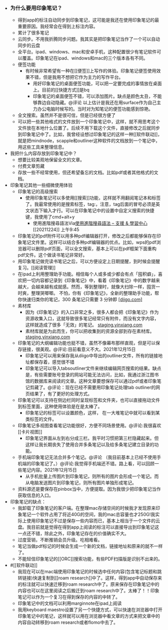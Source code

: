 - ### 为什么要用印象笔记？
    - 得到app的标注自动同步到印象笔记，这可能是我还在使用印象笔记的最重要原因。我经常会在得到上标注内容。
    - 累计了很多笔记
    - 云同步。不用我折腾同步问题。我其实是把印象笔记当作了一个可以自动同步的云盘
    - 全平台。ipad、windows、mac和安卓手机，这种配置很少有笔记软件可以覆盖。印象笔记在ipad、windows和mac的三个版本各有不同。
    - 便签功能
        - 有时候非常希望有一种在[[便签]]上写作的体验。印象笔记便签使用效果不错，但是我用不想把它作为主力的写作平台。
            - 用好印象笔记的桌面便签功能，可以把一定要完成的事情放在桌面上。目前的[[快捷方式]]是bq
            - 印象笔记的桌面便签不错，可以添加图片。缺点是颜色太丑，不能够靠边自动隐藏。@评论 以上估计是我还在用surface作为自己主力办公电脑时候写的。当时对为知笔记的便签功能感到惊艳。
    - 全文搜索。虽然并不是很可信，但是已经很方便了
    - 可以把一些其他格式的文件放到一个印象笔记中，这样，就不用思考这个文件放在本地什么位置了。后续不用下载这个文件，直接修改之后就同步到印象笔记中了。比如，我曾经设想过印象笔记的这样一种[[软件联动]]，就是把mindnode，scapple和outliner这种软件的文档放到一个笔记中，用这些工具来整理信息。
- 我把什么内容存放到印象笔记中？
    - 想要比较美观地保留全文的文章。
    - 付费文章剪藏
    - 存放一些不经常使用，但还希望备忘的文档。比如pdf或者其他格式的文档。
- 印象笔记其他一些细微使用体验
    - 印象笔记的高级搜索
        - 使用印象笔记可以多使用[[搜索]]功能，这样就不用翻阅笔记本和标签了。我最常使用的是搜索标签，tag:，注意，tag后面的冒号必须是英文状态下输入才行。可以在印象笔记中的设置中自定义搜索的快捷键，我使用了cmd+alt+y
            - 使用進階搜尋語法Via[使用進階搜尋語法 – 支援 & 學習中心](https://help.evernote.com/hc/zh-tw/articles/208313828-%E4%BD%BF%E7%94%A8%E9%80%B2%E9%9A%8E%E6%90%9C%E5%B0%8B%E8%AA%9E%E6%B3%95) [[20211224]] 上午9:45
    - 印象笔记的pdf附件可以用多种pdf编辑器打开，修改之后都能够保存在印象笔记文件里。这样可以结合多种pdf编辑器的优点。比如，wps的pdf浏览器可以删除pdf页面，可以全文搜索，基本上可以在pdf框架下面重构pdf文件。这个做读书笔记非常好。
    - 用印象笔记做完读书笔记之后，可以方便设定上日期提醒，到时候会提醒复习。[[阅读管理]]
    - 在ipad上利用整理助手功能。相信每个人或多或少都会有点「囤积癖」，喜欢把一切内容都记录到《印象笔记》中，看着《印象笔记》中的数字越来越大，会越来越有成就感。然而，等到整理时，就像大扫除一样，囤货一时爽，整理哭唧唧。    不怕，你有《印象笔记》，全新的整理助手功能，帮你快速归类你的笔记，300 条笔记只需要 3 分钟即  [[diigo.com]](https://www.diigo.com/outliners)
    - 素材库
        - 因为《印象笔记》的入口非常之多，很多人都会把《印象笔记》作为资源收集入口，这就导致很多笔记经常只有附件，而没有文字内容，这样就造成了很多「无效」的笔记。  [staging.yinxiang.com](https://staging.yinxiang.com/media_news/%E5%8D%B0%E8%B1%A1%E7%AC%94%E8%AE%B0%E5%A4%A7%E6%9B%B4%E6%96%B0%E5%AE%9E%E6%B5%8B4%E5%A4%A7%E6%96%B0%E5%8A%9F%E8%83%BD%E8%83%BD%E8%AE%A9%E7%AC%94%E8%AE%B0%E6%9B%B4%E5%A5%BD%E7%94%A8%E5%90%97/)
        -  素材库就是为此而生，你可以把收集到的资源全部到存在素材库。  [staging.yinxiang.com](https://staging.yinxiang.com/media_news/%E5%8D%B0%E8%B1%A1%E7%AC%94%E8%AE%B0%E5%A4%A7%E6%9B%B4%E6%96%B0%E5%AE%9E%E6%B5%8B4%E5%A4%A7%E6%96%B0%E5%8A%9F%E8%83%BD%E8%83%BD%E8%AE%A9%E7%AC%94%E8%AE%B0%E6%9B%B4%E5%A5%BD%E7%94%A8%E5%90%97/)
    - 印象笔记的大纲编辑功能也挺不错，虽然不像幕布那样直观，但是可以保存链接，很美观。@评论:目前看意义不大。2021年12月15日
        - 印象笔记可以用来保存我从diigo中导出的outliner文件，所有的链接地址都保存着，感觉很不错
        - 印象笔记可以导入tabsoutliner文件来继续编辑网页搜索的结果。缺点是，有些需要账号登录的网站可能无法访问，比如，我通过浙江图书馆的数据库来阅读的文章。这种文章要想保存可以通过pdf或者印象笔记剪藏了。@评论：现在已经不需要用印象笔记处理tab outliner的网页结果了，有了更好的处理方式。
    - 印象笔记可以支持在侧边栏同时呈现标签和文件夹，也可以直接拖动文件到标签里面，这种使用体验是在是太棒了。
        - 印象笔记的标签可以设置颜色，这样， 在一大堆笔记中就可以看到某类标签的文件。
    - 印象笔记多视图查看笔记功能很好，方便不同场景使用。@评论:我很喜欢[[卡片视图]]
        - 印象笔记界面从左到右分成三栏。我平时习惯把第三栏隐藏起来。但这样让我长期丧失了使用合并多条笔记以及给多条笔记建立目录的功能。
    - 手机端印象笔记无法合并多个笔记。@评论 （我目前基本上已经不使用手机端的印象笔记了。）@评论:我觉得手机端还不错。路上看，可以回顾一些笔记内容。2021年12月15日
        - 从手机批量上传图片到印象笔记，则所有的图片会形成一个笔记。而从电脑发送图片到印象笔记，则所有图片单独形成笔记。
    - 资料源还是要保存在pinbox当中，方便提取。因为我很少把印象笔记当作获取信息的入口。
- 印象笔记的缺点：
    - 我卸载了印象笔记的客户端。在整理mac存储空间的时候我才发现原来印象笔记一个软件占用了将近40G的空间，我的mac总容量也才250G!我实际上使用印象笔记不过是保存一些内容而已，基本上相当于一个文件的云盘。我目前就是觉得在得到app上阅读的标注可以直接导出到印象笔记这一点还不错，除此之外，印象笔记存在的价值确实不大。
    - 过度营销，不断推销会员升级。吃相难看。
    - 笔记当做pdf标记的时候会生成一个新的文档，链接地址和原来的就不一样了。
    - 不能轻信印象笔记的[[ORC]]搜索功能，有些PDF扫描版是识别不出来的。
- #[[软件联动]]
    - 我现在可以在mac端使用印象笔记的时候选中任何内容(包含笔记标题和跳转链接)快速复制到[[roam research]]中了。这样，得到app中自动保存来的标注就可以快速迁移到roam research中了。原来保存在印象笔记中的内容也可以在这里阅读之后搬迁到roam research中了。太棒了！！印象笔记可以作为一个复习在得到保存的内容的中转了。
    - 印象笔记中的文档可以利用marginnote在ipad上阅读
    - 我用keyboard maestro设置了另一个快捷方式，可以快速在浏览器中打开印象笔记中的笔记，这样就可以用在浏览器中看文章的方式来把文章中的内容自动转移到roam research或者flomo中去了。
